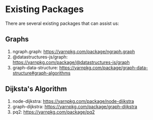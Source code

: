 # Existing Packages

There are several existing packages that can assist us:

## Graphs

1. ngraph.graph: <https://yarnpkg.com/package/ngraph.graph>
2. @datastructures-js/graph: <https://yarnpkg.com/package/@datastructures-js/graph>
3. graph-data-structure: <https://yarnpkg.com/package/graph-data-structure#graph-algorithms>

## Dijksta's Algorithm

1. node-dijkstra: <https://yarnpkg.com/package/node-dijkstra>
2. graph-dijkstra: <https://yarnpkg.com/package/graph-dijkstra>
3. pq2: <https://yarnpkg.com/package/pq2>

